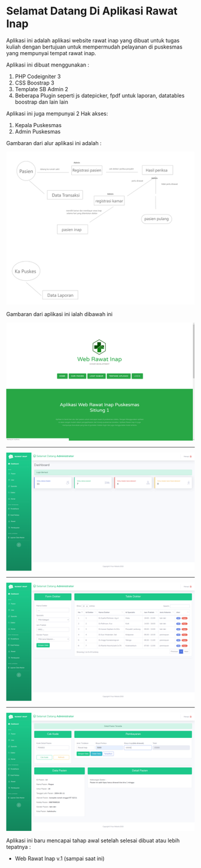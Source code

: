 # Selamat Datang Di Aplikasi Rawat Inap

Aplikasi ini adalah aplikasi website rawat inap yang dibuat untuk tugas kuliah dengan bertujuan untuk
mempermudah pelayanan di puskesmas yang mempunyai tempat rawat inap.

Aplikasi ini dibuat menggunakan :
  1. PHP Codeigniter 3
  2. CSS Boostrap 3
  3. Template SB Admin 2
  4. Beberapa Plugin seperti js datepicker, fpdf untuk laporan, datatables boostrap dan lain lain

Aplikasi ini juga mempunyai 2 Hak akses: 
  1. Kepala Puskesmas
  2. Admin Puskesmas

Gambaran dari alur aplikasi ini adalah : 

<img src="images/alur-web-rawat-inap.png">

Gambaran dari aplikasi ini ialah dibawah ini

<img src="images/WRI-1.png">
<br>
<hr>
<img src="images/WRI-2.png">
<br>
<hr>
<img src="images/WRI-3.png">
<br>
<hr>
<img src="images/WRI-4.png">

Aplikasi ini baru mencapai tahap awal setelah selesai dibuat atau lebih tepatnya :
- Web Rawat Inap v.1 (sampai saat ini)

